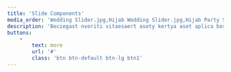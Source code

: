 ```yaml
---
title: 'Slide Components'
media_order: 'Wedding Slider.jpg,Hijab Wedding Slider.jpg,Hijab Party Slider.jpg,Maternity.jpg,Slider Engagement Fix.jpg,Sweet 17th Slider.jpg,Party.jpg,Graduation.jpg'
description: 'Beciegast nveriti vitaesaert asety kertya aset aplica boserde nerafae kertyuraue styasnemo faserani  iasera khatrsasas ptaiadeser daesraeds. Casrolern atur aut oditaut. onsequuntur magni dolqui ratione voluptatemsequi nesciunt orasario jauystase joasuaserya vytarsa numquam eius modi teincidunt, ut labore et dolore magnam liaseras.'
buttons:
    -
        text: more
        url: '#'
        class: 'btn btn-default btn-lg btn1'
---
```


